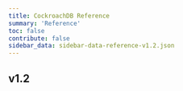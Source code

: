 ```yaml
---
title: CockroachDB Reference
summary: 'Reference'
toc: false
contribute: false
sidebar_data: sidebar-data-reference-v1.2.json
---
```

## v1.2
